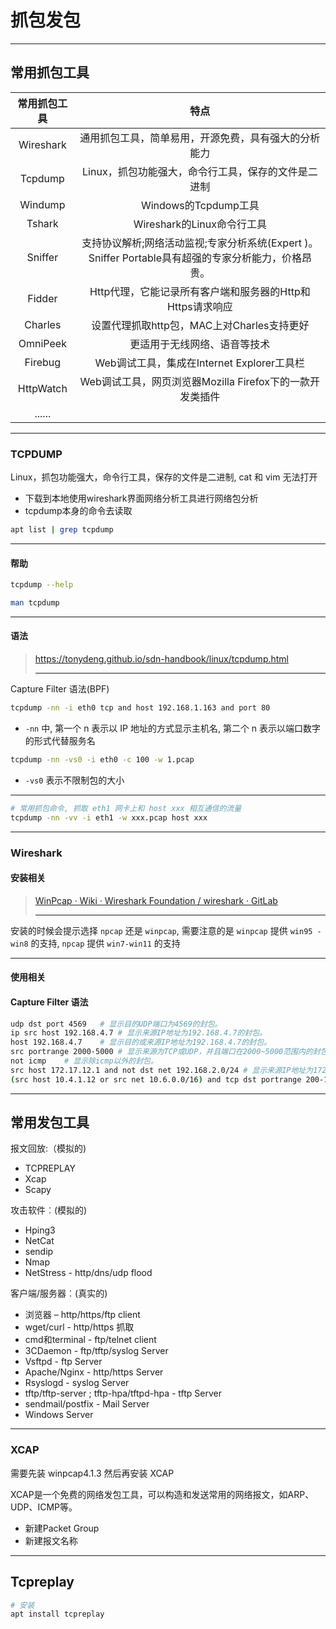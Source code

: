 # 抓包发包

---

## 常用抓包工具

| 常用抓包工具 |                             特点                             |
| :----------: | :----------------------------------------------------------: |
|  Wireshark   |     通用抓包工具，简单易用，开源免费，具有强大的分析能力     |
|   Tcpdump    |     Linux，抓包功能强大，命令行工具，保存的文件是二进制      |
|   Windump    |                     Windows的Tcpdump工具                     |
|    Tshark    |                  Wireshark的Linux命令行工具                  |
|   Sniffer    | 支持协议解析;网络活动监视;专家分析系统(Expert )。Sniffer Portable具有超强的专家分析能力，价格昂贵。 |
|    Fidder    |  Http代理，它能记录所有客户端和服务器的Http和Https请求响应   |
|   Charles    |          设置代理抓取http包，MAC上对Charles支持更好          |
|   OmniPeek   |                 更适用于无线网络、语音等技术                 |
|   Firebug    |          Web调试工具，集成在Internet Explorer工具栏          |
|  HttpWatch   |   Web调试工具，网页浏览器Mozilla Firefox下的一款开发类插件   |
|    ......    |                                                              |


---

### TCPDUMP

Linux，抓包功能强大，命令行工具，保存的文件是二进制, cat 和 vim 无法打开

- 下载到本地使用wireshark界面网络分析工具进行网络包分析
- tcpdump本身的命令去读取

```bash
apt list | grep tcpdump
```

---

#### 帮助

```bash
tcpdump --help
```

```bash
man tcpdump
```

---

#### 语法

> https://tonydeng.github.io/sdn-handbook/linux/tcpdump.html
>
> ---

Capture Filter 语法(BPF)

```bash
tcpdump -nn -i eth0 tcp and host 192.168.1.163 and port 80
```

- `-nn` 中, 第一个 n 表示以 IP 地址的方式显示主机名, 第二个 n 表示以端口数字的形式代替服务名

```bash
tcpdump -nn -vs0 -i eth0 -c 100 -w 1.pcap
```

- `-vs0` 表示不限制包的大小

---

```bash
# 常用抓包命令, 抓取 eth1 网卡上和 host xxx 相互通信的流量
tcpdump -nn -vv -i eth1 -w xxx.pcap host xxx
```

---

### Wireshark

#### 安装相关

> [WinPcap · Wiki · Wireshark Foundation / wireshark · GitLab](https://gitlab.com/wireshark/wireshark/-/wikis/WinPcap)
>
> ---

安装的时候会提示选择 `npcap` 还是 `winpcap`, 需要注意的是 `winpcap` 提供 `win95 - win8` 的支持, `npcap` 提供 `win7-win11` 的支持

---

#### 使用相关

#### Capture Filter 语法

```bash
udp dst port 4569	# 显示目的UDP端口为4569的封包。
ip src host 192.168.4.7	# 显示来源IP地址为192.168.4.7的封包。
host 192.168.4.7	# 显示目的或来源IP地址为192.168.4.7的封包。
src portrange 2000-5000	# 显示来源为TCP或UDP，并且端口在2000~5000范围内的封包。
not icmp	# 显示除icmp以外的封包。
src host 172.17.12.1 and not dst net 192.168.2.0/24	# 显示来源IP地址为172.17.12.1，但目的地址不是192.168.2.0/24的封包。
(src host 10.4.1.12 or src net 10.6.0.0/16) and tcp dst portrange 200-10000 and dst net 10.0.0.0/8 # 显示来源IP为10.4.1.12或者来源网络为10.6.0.0/16，目的地TCP端口号在200至10000之间，并且目的位于网络10.0.0.0/8内的所有封包
```

---

## 常用发包工具

报文回放:（模拟的)

- TCPREPLAY
- Xcap
- Scapy

攻击软件︰(模拟的)

- Hping3
- NetCat
- sendip
- Nmap
- NetStress - http/dns/udp flood

客户端/服务器︰(真实的)

- 浏览器 – http/https/ftp client
- wget/curl - http/https 抓取
- cmd和terminal - ftp/telnet client
- 3CDaemon - ftp/tftp/syslog Server
- Vsftpd - ftp Server
- Apache/Nginx - http/https Server
- Rsyslogd - syslog Server
- tftp/tftp-server ; tftp-hpa/tftpd-hpa - tftp Server
- sendmail/postfix - Mail Server
- Windows Server

---

### XCAP

需要先装 winpcap4.1.3 然后再安装 XCAP

XCAP是一个免费的网络发包工具，可以构造和发送常用的网络报文，如ARP、UDP、ICMP等。

- 新建Packet Group
- 新建报文名称

---

## Tcpreplay

```bash
# 安装
apt install tcpreplay
```

